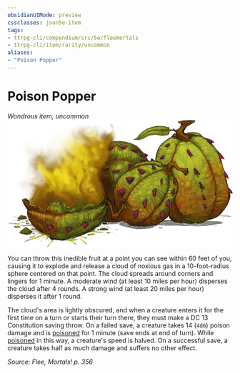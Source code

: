 ```yaml
---
obsidianUIMode: preview
cssclasses: json5e-item
tags:
- ttrpg-cli/compendium/src/5e/fleemortals
- ttrpg-cli/item/rarity/uncommon
aliases: 
- "Poison Popper"
---
```

# Poison Popper
*Wondrous item, uncommon*  
![](https://raw.githubusercontent.com/TheGiddyLimit/homebrew-img/main/img/FleeMortals/Items/Poison%20Popper.webp#right)


You can throw this inedible fruit at a point you can see within 60 feet of you, causing it to explode and release a cloud of noxious gas in a 10-foot-radius sphere centered on that point. The cloud spreads around corners and lingers for 1 minute. A moderate wind (at least 10 miles per hour) disperses the cloud after 4 rounds. A strong wind (at least 20 miles per hour) disperses it after 1 round.

The cloud's area is lightly obscured, and when a creature enters it for the first time on a turn or starts their turn there, they must make a DC 13 Constitution saving throw. On a failed save, a creature takes 14 (`4d6`) poison damage and is [poisoned](Misc%20Files/CLI/rules/conditions.md#Poisoned) for 1 minute (save ends at end of turn). While [poisoned](Misc%20Files/CLI/rules/conditions.md#Poisoned) in this way, a creature's speed is halved. On a successful save, a creature takes half as much damage and suffers no other effect.

*Source: Flee, Mortals! p. 356*